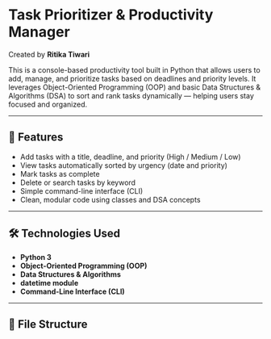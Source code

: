 # Task Prioritizer & Productivity Manager

Created by **Ritika Tiwari**

This is a console-based productivity tool built in Python that allows users to add, manage, and prioritize tasks based on deadlines and priority levels. It leverages Object-Oriented Programming (OOP) and basic Data Structures & Algorithms (DSA) to sort and rank tasks dynamically — helping users stay focused and organized.

---

## 🚀 Features

- Add tasks with a title, deadline, and priority (High / Medium / Low)
- View tasks automatically sorted by urgency (date and priority)
- Mark tasks as complete
- Delete or search tasks by keyword
- Simple command-line interface (CLI)
- Clean, modular code using classes and DSA concepts

---

## 🛠️ Technologies Used

- **Python 3**
- **Object-Oriented Programming (OOP)**
- **Data Structures & Algorithms**
- **datetime module**
- **Command-Line Interface (CLI)**

---

## 📂 File Structure
